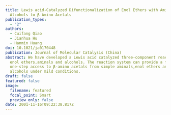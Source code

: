 ```yaml
---
title: Lewis acid-Catalyzed Difunctionalization of Enol Ethers with Aminals and
  Alcohols to β-Amino Acetals
publication_types:
  - "2"
authors:
  - Cuifang Qiao
  - Jianhua Hu
  - Hanmin Huang
doi: 10.1021/ja0170448
publication: Journal of Molecular Catalysis (China)
abstract: We have developed a Lewis acid catalyzed three-component reaction of
  enol ethers,aminals and alcohols. The reaction system can provide a facile
  one-step access to β-amino acetals from simple aminals,enol ethers and
  alcohols under mild conditions.
draft: false
featured: false
image:
  filename: featured
  focal_point: Smart
  preview_only: false
date: 2001-11-16T09:22:38.817Z
---
```

